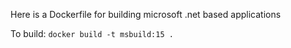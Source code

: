 Here is a Dockerfile for building microsoft .net based applications

To build:
`docker build -t msbuild:15 .`